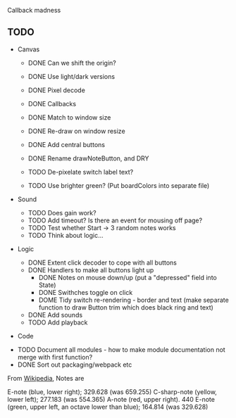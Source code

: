 
Callback madness

## TODO

* Canvas

  + DONE Can we shift the origin?
  + DONE Use light/dark versions
  + DONE Pixel decode
  + DONE Callbacks
  + DONE Match to window size
  + DONE Re-draw on window resize
  + DONE Add central buttons
  + DONE Rename drawNoteButton, and DRY

  + TODO De-pixelate switch label text?
  + TODO Use brighter green? (Put boardColors into separate file)


* Sound

  + TODO Does gain work?
  + TODO Add timeout? Is there an event for mousing off page?
  + TODO Test whether Start -> 3 random notes works
  + TODO Think about logic...

* Logic

  + DONE Extent click decoder to cope with all buttons
  + DONE Handlers to make all buttons light up
    - DONE Notes on mouse down/up (put a "depressed" field into State)
    - DONE Swithches toggle on click
    - DOME Tidy switch re-rendering - border and text (make separate function to draw Button trim which does black ring and text)
  + DONE Add sounds
  + TODO Add playback

* Code

 + TODO Document all modules - how to make module documentation not merge with first function?
 + DONE Sort out packaging/webpack etc

From [Wikipedia](https://en.wikipedia.org/wiki/Simon_(game)), Notes are

E-note (blue, lower right);  329.628  (was 659.255)
C-sharp-note (yellow, lower left); 277.183 (was 554.365)
A-note (red, upper right). 440
E-note (green, upper left, an octave lower than blue); 164.814 (was 329.628)
